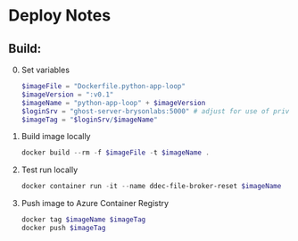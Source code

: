 # Deploy Notes
## Build:
0. Set variables
    ```powershell
    $imageFile = "Dockerfile.python-app-loop"
    $imageVersion = ":v0.1"
    $imageName = "python-app-loop" + $imageVersion
    $loginSrv = "ghost-server-brysonlabs:5000" # adjust for use of private registry
    $imageTag = "$loginSrv/$imageName"
    ```
1. Build image locally
    ```powershell
    docker build --rm -f $imageFile -t $imageName . 
    ```
2. Test run locally
    ```powershell
    docker container run -it --name ddec-file-broker-reset $imageName
    ```
3. Push image to Azure Container Registry
    ```powershell
    docker tag $imageName $imageTag
    docker push $imageTag 